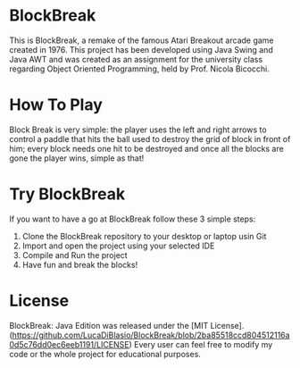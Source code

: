 # BlockBreak
This is BlockBreak, a remake of the famous Atari Breakout arcade game created in 1976.
This project has been developed using Java Swing and Java AWT and was created as an assignment
for the university class regarding Object Oriented Programming, held by Prof. Nicola Bicocchi.

# How To Play
Block Break is very simple: the player uses the left and right arrows to control a paddle that 
hits the ball used to destroy the grid of block in front of him; every block needs one hit to be 
destroyed and once all the blocks are gone the player wins, simple as that!

# Try BlockBreak
If you want to have a go at BlockBreak follow these 3 simple steps:
1) Clone the BlockBreak repository to your desktop or laptop usin Git
2) Import and open the project using your selected IDE
3) Compile and Run the project
4) Have fun and break the blocks!

# License
BlockBreak: Java Edition was released under the [MIT License].(https://github.com/LucaDiBlasio/BlockBreak/blob/2ba85518ccd804512116a0d5c76dd0ec6eeb1191/LICENSE)
Every user can feel free to modify my code or the whole project for educational purposes.
